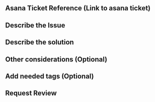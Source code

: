 ## Asana Ticket Reference (Link to asana ticket)

## Describe the Issue

## Describe the solution

## Other considerations (Optional)

## Add needed tags (Optional)

## Request Review
